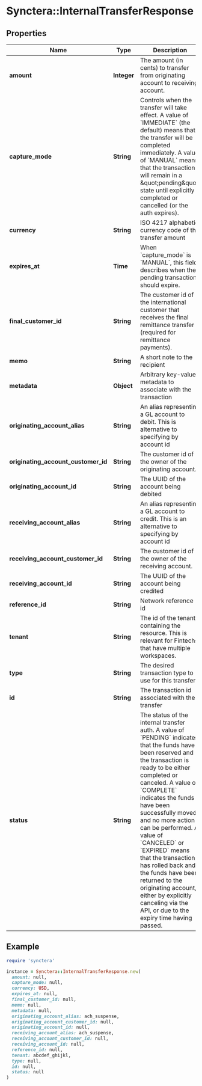 # Synctera::InternalTransferResponse

## Properties

| Name | Type | Description | Notes |
| ---- | ---- | ----------- | ----- |
| **amount** | **Integer** | The amount (in cents) to transfer from originating account to receiving account. |  |
| **capture_mode** | **String** | Controls when the transfer will take effect. A value of &#x60;IMMEDIATE&#x60; (the default) means that the transfer will be completed immediately. A value of &#x60;MANUAL&#x60; means that the transaction will remain in a \&quot;pending\&quot; state until explicitly completed or cancelled (or the auth expires). | [optional][default to &#39;IMMEDIATE&#39;] |
| **currency** | **String** | ISO 4217 alphabetic currency code of the transfer amount |  |
| **expires_at** | **Time** | When &#x60;capture_mode&#x60; is &#x60;MANUAL&#x60;, this field describes when the pending transaction should expire. | [optional] |
| **final_customer_id** | **String** | The customer id of the international customer that receives the final remittance transfer (required for remittance payments). | [optional] |
| **memo** | **String** | A short note to the recipient | [optional] |
| **metadata** | **Object** | Arbitrary key-value metadata to associate with the transaction | [optional] |
| **originating_account_alias** | **String** | An alias representing a GL account to debit. This is alternative to specifying by account id | [optional] |
| **originating_account_customer_id** | **String** | The customer id of the owner of the originating account. | [optional] |
| **originating_account_id** | **String** | The UUID of the account being debited | [optional] |
| **receiving_account_alias** | **String** | An alias representing a GL account to credit. This is an alternative to specifying by account id | [optional] |
| **receiving_account_customer_id** | **String** | The customer id of the owner of the receiving account. | [optional] |
| **receiving_account_id** | **String** | The UUID of the account being credited | [optional] |
| **reference_id** | **String** | Network reference id | [optional] |
| **tenant** | **String** | The id of the tenant containing the resource. This is relevant for Fintechs that have multiple workspaces.  | [optional] |
| **type** | **String** | The desired transaction type to use for this transfer |  |
| **id** | **String** | The transaction id associated with the transfer |  |
| **status** | **String** | The status of the internal transfer auth. A value of &#x60;PENDING&#x60; indicates that the funds have been reserved and the transaction is ready to be either completed or canceled. A value of &#x60;COMPLETE&#x60; indicates the funds have been successfully moved and no more action can be performed. A value of &#x60;CANCELED&#x60; or &#x60;EXPIRED&#x60; means that the transaction has rolled back and the funds have been returned to the originating account, either by explicitly canceling via the API, or due to the expiry time having passed. |  |

## Example

```ruby
require 'synctera'

instance = Synctera::InternalTransferResponse.new(
  amount: null,
  capture_mode: null,
  currency: USD,
  expires_at: null,
  final_customer_id: null,
  memo: null,
  metadata: null,
  originating_account_alias: ach_suspense,
  originating_account_customer_id: null,
  originating_account_id: null,
  receiving_account_alias: ach_suspense,
  receiving_account_customer_id: null,
  receiving_account_id: null,
  reference_id: null,
  tenant: abcdef_ghijkl,
  type: null,
  id: null,
  status: null
)
```

